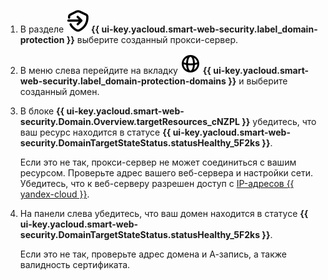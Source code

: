 1. В разделе ![domain-protection-icon](../../_assets/smartwebsecurity/domain-protection-icon.svg) **{{ ui-key.yacloud.smart-web-security.label_domain-protection }}** выберите созданный прокси-сервер.
1. В меню слева перейдите на вкладку ![globe](../../_assets/console-icons/globe.svg) **{{ ui-key.yacloud.smart-web-security.label_domain-protection-domains }}** и выберите созданный домен.
1. В блоке **{{ ui-key.yacloud.smart-web-security.Domain.Overview.targetResources_cNZPL }}** убедитесь, что ваш ресурс находится в статусе **{{ ui-key.yacloud.smart-web-security.DomainTargetStateStatus.statusHealthy_5F2ks }}**.

    Если это не так, прокси-сервер не может соединиться с вашим ресурсом. Проверьте адрес вашего веб-сервера и настройки сети. Убедитесь, что к веб-серверу разрешен доступ с [IP-адресов {{ yandex-cloud }}](../../overview/concepts/public-ips.md).
1. На панели слева убедитесь, что ваш домен находится в статусе **{{ ui-key.yacloud.smart-web-security.DomainTargetStateStatus.statusHealthy_5F2ks }}**. 
    
    Если это не так, проверьте адрес домена и А-запись, а также валидность сертификата.